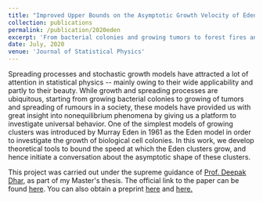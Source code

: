 ```yaml
---
title: "Improved Upper Bounds on the Asymptotic Growth Velocity of Eden Clusters"
collection: publications
permalink: /publication/2020eden
excerpt: 'From bacterial colonies and growing tumors to forest fires and spreading of rumors, phenomena of spreading and growth can be seen everywhere. While studying models of these processes, it is natural to ask about the spatial extent of the growing cluster at any given time -- during a disease outbreak, in what regions should you focus your immunization programs? Or given that a rumor has been started by a specific person, who are the people to whom the rumors would have reached? In this work, we provide answers to these questions in the context of the Eden model, which is one of the simplest models of growing clusters, originally developed to investigate the growth of biological cell colonies. '
date: July, 2020
venue: 'Journal of Statistical Physics'
---
```


Spreading processes and stochastic growth models have attracted a lot of attention in statistical physics -- mainly owing to their wide applicability and partly to their beauty. While growth and spreading processes are ubiquitous, starting from growing bacterial colonies to growing of tumors and spreading of rumours in a society, these models have provided us with great insight into nonequilibrium phenomena by giving us a platform to investigate universal behavior. One of the simplest models of growing clusters was introduced by Murray Eden in 1961 as the Eden model in order to investigate the growth of biological cell colonies. In this work, we develop theoretical tools to bound the speed at which the Eden clusters grow, and hence initiate a conversation about the asymptotic shape of these clusters.

This project was carried out under the supreme guidance of [Prof. Deepak Dhar](https://scholar.google.co.in/citations?user=dl1wQfwAAAAJ&hl=en), as part of my Master's thesis. The official link to the paper can be found [here](https://link.springer.com/article/10.1007/s10955-020-02498-z). You can also obtain a preprint [here](https://www.researchgate.net/publication/336058571_Improved_Upper_Bounds_on_the_Asymptotic_Growth_Velocity_of_Eden_Clusters) and [here.](https://arxiv.org/abs/1909.12001)

